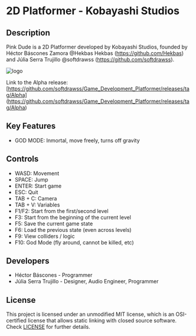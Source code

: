 # 2D Platformer - Kobayashi Studios

## Description

Pink Dude is a 2D Platformer developed by Kobayashi Studios, founded by Héctor Báscones Zamora @Hekbas Hekbas (https://github.com/Hekbas) and Júlia Serra Trujillo @softdrawss (https://github.com/softdrawss).

![logo](https://user-images.githubusercontent.com/99959289/200201246-e9a57554-41d6-4304-8de3-caa10a13133a.png)

Link to the Alpha release: [https://github.com/softdrawss/Game_Development_Platformer/releases/tag/Alpha] (https://github.com/softdrawss/Game_Development_Platformer/releases/tag/Alpha)

## Key Features

 - GOD MODE: Inmortal, move freely, turns off gravity
 
## Controls

 - WASD: Movement
 - SPACE: Jump
 - ENTER: Start game
 - ESC: Quit
 - TAB + C: Camera
 - TAB + V: Variables
 - F1/F2: Start from the first/second level
 - F3: Start from the beginning of the current level
 - F5: Save the current game state
 - F6: Load the previous state (even across levels)
 - F9: View colliders / logic
 - F10: God Mode (fly around, cannot be killed, etc)

## Developers

 - Héctor Báscones - Programmer
 - Júlia Serra Trujillo - Designer, Audio Engineer, Programmer

## License

This project is licensed under an unmodified MIT license, which is an OSI-certified license that allows static linking with closed source software. Check [LICENSE](LICENSE) for further details.
